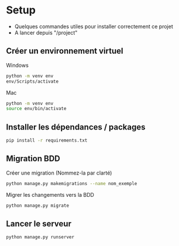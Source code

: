 
# Setup

- Quelques commandes utiles pour installer correctement ce projet
- A lancer depuis "/project"




## Créer un environnement virtuel

Windows 

```bash
python -m venv env
env/Scripts/activate
```
Mac 

```bash
python -m venv env
source env/bin/activate
```
## Installer les dépendances / packages

```bash
pip install -r requirements.txt
```
## Migration BDD

Créer une migration (Nommez-la par clarté)
```bash
python manage.py makemigrations --name nom_exemple
```
Migrer les changements vers la BDD
```bash
python manage.py migrate
```
## Lancer le serveur

```bash
python manage.py runserver
```
